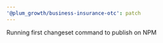 ```yaml
---
'@plum_growth/business-insurance-otc': patch
---
```


Running first changeset command to publish on NPM
